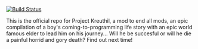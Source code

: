 [![Build Status](https://travis-ci.org/TheLizardKing45/Project-Kreuthil.svg?branch=master)](https://travis-ci.org/TheLizardKing45/Project-Kreuthil)

This is the official repo for Project Kreuthil, a mod to end all mods, an epic compilation of a boy's coming-to-programming life story with an epic world famous elder to lead him on his journey... Will he be succesful or will he die a painful horrid and gory death? Find out next time!
